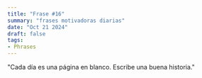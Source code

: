 ```yaml
---
title: "Frase #16"
summary: "frases motivadoras diarias"
date: "Oct 21 2024"
draft: false
tags:
- Phrases
---
```


"Cada día es una página en blanco. Escribe una buena historia."
